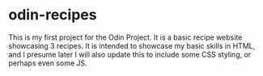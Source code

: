 # odin-recipes
This is my first project for the Odin Project. It is a basic recipe website showcasing 3 recipes. It is intended to showcase my basic skills in HTML, and I presume later I will also update this to include some CSS styling, or perhaps even some JS.